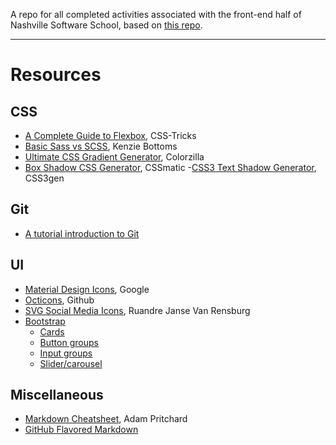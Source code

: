 A repo for all completed activities associated with the front-end half of Nashville Software School, based on [this repo](https://github.com/nashville-software-school/front-end-milestones).

--- 

# Resources

## CSS
- [A Complete Guide to Flexbox](https://css-tricks.com/snippets/css/a-guide-to-flexbox/), CSS-Tricks
- [Basic Sass vs SCSS](https://gist.github.com/kenziebottoms/3000619a12dfeee9a45cecda75cff07d), Kenzie Bottoms
- [Ultimate CSS Gradient Generator](http://www.colorzilla.com/gradient-editor/), Colorzilla
- [Box Shadow CSS Generator](https://www.cssmatic.com/box-shadow), CSSmatic
-[CSS3 Text Shadow Generator](https://css3gen.com/text-shadow/), CSS3gen

## Git
- [A tutorial introduction to Git](https://git-scm.com/docs/gittutorial)

## UI
- [Material Design Icons](https://material.io/icons/), Google
- [Octicons](https://octicons.github.com/), Github
- [SVG Social Media Icons](https://codepen.io/ruandre/pen/howFi), Ruandre Janse Van Rensburg
- [Bootstrap](http://getbootstrap.com/docs/4.0/getting-started/introduction/)
  - [Cards](https://getbootstrap.com/docs/4.0/components/card/)
  - [Button groups](https://getbootstrap.com/docs/4.0/components/button-group/)
  - [Input groups](https://getbootstrap.com/docs/4.0/components/input-group/)
  - [Slider/carousel](https://getbootstrap.com/docs/4.0/components/carousel/)

## Miscellaneous
- [Markdown Cheatsheet](https://github.com/adam-p/markdown-here/wiki/Markdown-Cheatsheet), Adam Pritchard
- [GitHub Flavored Markdown](https://help.github.com/articles/basic-writing-and-formatting-syntax/)